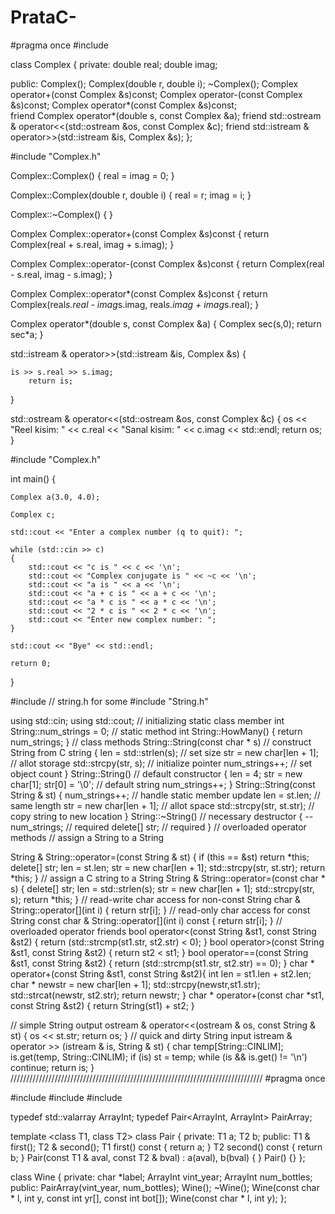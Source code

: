 # PrataC-

#pragma once
#include <iostream>
	
class Complex
{
private:
	double real;
	double imag;

public:
	Complex();
	Complex(double r, double i);
	~Complex();
	Complex operator+(const Complex &s)const;
	Complex operator-(const Complex &s)const;
	Complex operator*(const Complex &s)const;	
	friend Complex operator*(double s, const Complex &a);
	friend std::ostream & operator<<(std::ostream &os, const Complex &c);
	friend std::istream & operator>>(std::istream &is, Complex &s);
};

#include "Complex.h"



Complex::Complex()
{
	real = imag = 0;
}

Complex::Complex(double r, double i)
{
	real = r;
	imag = i;
}

Complex::~Complex()
{
}

Complex Complex::operator+(const Complex &s)const {
	return Complex(real + s.real, imag + s.imag);
}

Complex Complex::operator-(const Complex &s)const {
	return Complex(real - s.real, imag - s.imag);
}

Complex Complex::operator*(const Complex &s)const {
	return Complex(real*s.real - imag*s.imag, real*s.imag + imag*s.real);
}

Complex operator*(double s, const Complex &a) {
	Complex sec(s,0);
	return sec*a;
}

std::istream & operator>>(std::istream &is, Complex &s) {
	
	is >> s.real >> s.imag;
		return is;

}

std::ostream & operator<<(std::ostream &os, const Complex &c) {
	os << "Reel kisim: " << c.real << "Sanal kisim: " << c.imag << std::endl;
	return os;
}

#include "Complex.h"

int main() {

	Complex a(3.0, 4.0);

	Complex c;

	std::cout << "Enter a complex number (q to quit): ";
	
	while (std::cin >> c)
	{
		std::cout << "c is " << c << '\n';
		std::cout << "Complex conjugate is " << ~c << '\n';
		std::cout << "a is " << a << '\n';
		std::cout << "a + c is " << a + c << '\n';
		std::cout << "a * c is " << a * c << '\n';
		std::cout << "2 * c is " << 2 * c << '\n';
		std::cout << "Enter new complex number: ";
	}

	std::cout << "Bye" << std::endl;

	return 0;
}

#include <cstring> // string.h for some
#include "String.h"

using std::cin;
using std::cout;
// initializing static class member
int String::num_strings = 0;
// static method
int String::HowMany()
{
	return num_strings;
}
// class methods
String::String(const char * s) // construct String from C string
{
	len = std::strlen(s); // set size
	str = new char[len + 1]; // allot storage
	std::strcpy(str, s); // initialize pointer
	num_strings++; // set object count
}
String::String() // default constructor
{
	len = 4;
	str = new char[1];
	str[0] = '\0'; // default string
	num_strings++;
}
String::String(const String & st)
{
	num_strings++; // handle static member update
	len = st.len; // same length
	str = new char[len + 1]; // allot space
	std::strcpy(str, st.str); // copy string to new location
}
String::~String() // necessary destructor
{
	--num_strings; // required
	delete[] str; // required
}
// overloaded operator methods
// assign a String to a String

String & String::operator=(const String & st)
{
	if (this == &st)
		return *this;
	delete[] str;
	len = st.len;
	str = new char[len + 1];
	std::strcpy(str, st.str);
	return *this;
}
// assign a C string to a String
String & String::operator=(const char * s)
{
	delete[] str;
	len = std::strlen(s);
	str = new char[len + 1];
	std::strcpy(str, s);
	return *this;
}
// read-write char access for non-const String
char & String::operator[](int i)
{
	return str[i];
}
// read-only char access for const String
const char & String::operator[](int i) const
{
	return str[i];
}
// overloaded operator friends
bool operator<(const String &st1, const String &st2)
{
	return (std::strcmp(st1.str, st2.str) < 0);
}
bool operator>(const String &st1, const String &st2)
{
	return st2 < st1;
}
bool operator==(const String &st1, const String &st2)
{
	return (std::strcmp(st1.str, st2.str) == 0);
}
char * operator+(const String &st1, const String &st2){
	int len = st1.len + st2.len;
	char * newstr = new char[len + 1];
	std::strcpy(newstr,st1.str);
	std::strcat(newstr, st2.str);
	return newstr;
}
char * operator+(const char *st1, const String &st2) {
	return String(st1) + st2;
}

// simple String output
ostream & operator<<(ostream & os, const String & st)
{
	os << st.str;
	return os;
}
// quick and dirty String input
istream & operator >> (istream & is, String & st)
{
	char temp[String::CINLIM];
	is.get(temp, String::CINLIM);
	if (is)
		st = temp;
	while (is && is.get() != '\n')
		continue;
	return is;
}
////////////////////////////////////////////////////////////////////////////////
#pragma once

#include <iostream>
#include <valarray>
#include <string>

typedef std::valarray<int> ArrayInt;
typedef Pair<ArrayInt, ArrayInt> PairArray;

template <class T1, class T2>
class Pair
{
private:
	T1 a;
	T2 b;
public:
	T1 & first();
	T2 & second();
	T1 first() const { return a; }
	T2 second() const { return b; }
	Pair(const T1 & aval, const T2 & bval) : a(aval), b(bval) { }
	Pair() {}
};

class Wine
{
private:
	char *label;
	ArrayInt vint_year;
	ArrayInt num_bottles;
public:
	PairArray(vint_year, num_bottles);
	Wine();
	~Wine();
	Wine(const char * l, int y, const int yr[], const int bot[]);
	Wine(const char * l, int y);
};

